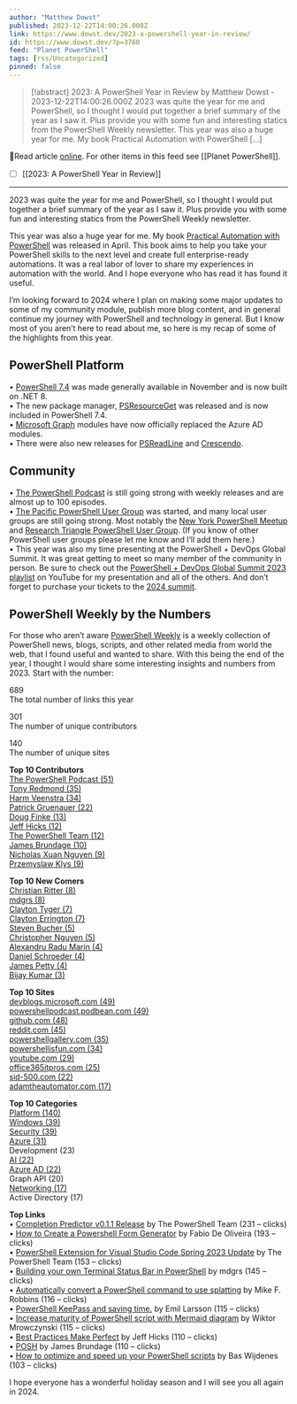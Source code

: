 ```yaml
---
author: "Matthew Dowst"
published: 2023-12-22T14:00:26.000Z
link: https://www.dowst.dev/2023-a-powershell-year-in-review/
id: https://www.dowst.dev/?p=3760
feed: "Planet PowerShell"
tags: [rss/Uncategorized]
pinned: false
---
```

> [!abstract] 2023: A PowerShell Year in Review by Matthew Dowst - 2023-12-22T14:00:26.000Z
> 2023 was quite the year for me and PowerShell, so I thought I would put together a brief summary of the year as I saw it. Plus provide you with some fun and interesting statics from the PowerShell Weekly newsletter. This year was also a huge year for me. My book Practical Automation with PowerShell […]

🔗Read article [online](https://www.dowst.dev/2023-a-powershell-year-in-review/). For other items in this feed see [[Planet PowerShell]].

- [ ] [[2023꞉ A PowerShell Year in Review]]
- - -
2023 was quite the year for me and PowerShell, so I thought I would put together a brief summary of the year as I saw it. Plus provide you with some fun and interesting statics from the PowerShell Weekly newsletter.

This year was also a huge year for me. My book [Practical Automation with PowerShell](https://www.manning.com/books/practical-automation-with-powershell?ar=false&lpse=B) was released in April. This book aims to help you take your PowerShell skills to the next level and create full enterprise-ready automations. It was a real labor of lover to share my experiences in automation with the world. And I hope everyone who has read it has found it useful.

I’m looking forward to 2024 where I plan on making some major updates to some of my community module, publish more blog content, and in general continue my journey with PowerShell and technology in general. But I know most of you aren’t here to read about me, so here is my recap of some of the highlights from this year.

## PowerShell Platform

• [PowerShell 7.4](https://devblogs.microsoft.com/powershell/powershell-7-4-general-availability/) was made generally available in November and is now built on .NET 8.  
• The new package manager, [PSResourceGet](https://github.com/PowerShell/PSResourceGet) was released and is now included in PowerShell 7.4.  
• [Microsoft Graph](https://learn.microsoft.com/en-us/powershell/microsoftgraph/get-started?view=graph-powershell-1.0) modules have now officially replaced the Azure AD modules.  
• There were also new releases for [PSReadLine](https://devblogs.microsoft.com/powershell/psreadline-2-3-4-ga-release/) and [Crescendo](https://devblogs.microsoft.com/powershell/announcing-powershell-crescendo-1-1-0/).

## Community

• [The PowerShell Podcast](https://powershellpodcast.podbean.com/) is still going strong with weekly releases and are almost up to 100 episodes.  
• [The Pacific PowerShell User Group](https://www.meetup.com/pacific-powershell-user-group/) was started, and many local user groups are still going strong. Most notably the [New York PowerShell Meetup](https://www.meetup.com/nycpowershellmeetup/) and [Research Triangle PowerShell User Group](https://rtpsug.com/). (If you know of other PowerShell user groups please let me know and I’ll add them here.)  
• This year was also my time presenting at the PowerShell + DevOps Global Summit. It was great getting to meet so many member of the community in person. Be sure to check out the [PowerShell + DevOps Global Summit 2023 playlist](https://www.youtube.com/watch?v=YYESMmlAeDc&list=PLE7tQUdRKcyYKuZmmRf9gFzvSw2uDon5u&index=55) on YouTube for my presentation and all of the others. And don’t forget to purchase your tickets to the [2024 summit](https://powershell.org/2023/05/powershell-devops-global-summit-2024/).

## PowerShell Weekly by the Numbers

For those who aren’t aware [PowerShell Weekly](https://psweekly.dowst.dev/) is a weekly collection of PowerShell news, blogs, scripts, and other related media from world the web, that I found useful and wanted to share. With this being the end of the year, I thought I would share some interesting insights and numbers from 2023. Start with the number:

689  
The total number of links this year

301  
The number of unique contributors

140  
The number of unique sites

**Top 10 Contributors**  
[The PowerShell Podcast (51)](https://psweekly.dowst.dev/profile/the-powershell-podcast/)  
[Tony Redmond (35)](https://psweekly.dowst.dev/profile/tony-redmond/)  
[Harm Veenstra (34)](https://psweekly.dowst.dev/profile/harm-veenstra/)  
[Patrick Gruenauer (22)](https://psweekly.dowst.dev/profile/patrick-gruenauer/)  
[Doug Finke (13)](https://psweekly.dowst.dev/profile/doug-finke/)  
[Jeff Hicks (12)](https://psweekly.dowst.dev/profile/jeff-hicks/)  
[The PowerShell Team (12)](https://psweekly.dowst.dev/profile/the-powershell-team/)  
[James Brundage (10)](https://psweekly.dowst.dev/profile/james-brundage/)  
[Nicholas Xuan Nguyen (9)](https://psweekly.dowst.dev/profile/nicholas-xuan-nguyen/)  
[Przemyslaw Klys (9)](https://psweekly.dowst.dev/profile/przemyslaw-klys/)

**Top 10 New Comers**  
[Christian Ritter (8)](https://psweekly.dowst.dev/profile/christian-ritter/)  
[mdgrs (8)](https://psweekly.dowst.dev/profile/mdgrs/)  
[Clayton Tyger (7)](https://psweekly.dowst.dev/profile/clayton-tyger/)  
[Clayton Errington (7)](https://psweekly.dowst.dev/profile/clayton-errington/)  
[Steven Bucher (5)](https://psweekly.dowst.dev/profile/steven-bucher/)  
[Christopher Nguyen (5)](https://psweekly.dowst.dev/profile/christopher-nguyen/)  
[Alexandru Radu Marin (4)](https://psweekly.dowst.dev/profile/alexandru-radu-marin/)  
[Daniel Schroeder (4)](https://psweekly.dowst.dev/profile/daniel-schroeder/)  
[James Petty (4)](https://psweekly.dowst.dev/profile/james-petty/)  
[Bijay Kumar (3)](https://psweekly.dowst.dev/profile/bijay-kumar/)

**Top 10 Sites**  
[devblogs.microsoft.com (49)](https://devblogs.microsoft.com)  
[powershellpodcast.podbean.com (49)](https://powershellpodcast.podbean.com)  
[github.com (48)](https://github.com)  
[reddit.com (45)](https://reddit.com)  
[powershellgallery.com (35)](https://powershellgallery.com)  
[powershellisfun.com (34)](https://powershellisfun.com)  
[youtube.com (29)](https://youtube.com)  
[office365itpros.com (25)](https://office365itpros.com)  
[sid-500.com (22)](https://sid-500.com)  
[adamtheautomator.com (17)](https://adamtheautomator.com)

**Top 10 Categories**  
[Platform (140)](https://psweekly.dowst.dev/?link_library_category=platform)  
[Windows (39)](https://psweekly.dowst.dev/?link_library_category=windows)  
[Security (39)](https://psweekly.dowst.dev/?link_library_category=security)  
[Azure (31)](https://psweekly.dowst.dev/?link_library_category=azure)  
Development (23)  
[AI (22)](https://psweekly.dowst.dev/?link_library_category=ai)  
[Azure AD (22)](https://psweekly.dowst.dev/?link_library_category=azure)  
Graph API (20)  
[Networking (17)](https://psweekly.dowst.dev/?link_library_category=networking)  
Active Directory (17)

**Top Links**  
• [Completion Predictor v0.1.1 Release](https://devblogs.microsoft.com/powershell/completion-predictor-version-0-1-1-release/) by The PowerShell Team (231 – clicks)  
• [How to Create a Powershell Form Generator](https://ctrlaltzzz.wordpress.com/2023/05/03/how-to-create-guis-in-powershell/) by Fabio De Oliveira (193 – clicks)  
• [PowerShell Extension for Visual Studio Code Spring 2023 Update](https://devblogs.microsoft.com/powershell/powershell-extension-for-visual-studio-code-spring-2023-update/) by The PowerShell Team (153 – clicks)  
• [Building your own Terminal Status Bar in PowerShell](https://mdgrs.hashnode.dev/building-your-own-terminal-status-bar-in-powershell) by mdgrs (145 – clicks)  
• [Automatically convert a PowerShell command to use splatting](https://mikefrobbins.com/2023/10/19/automatically-convert-a-powershell-command-to-use-splatting/) by Mike F. Robbins (116 – clicks)  
• [PowerShell KeePass and saving time.](https://ehmiiz.tech/blog/ps_fast_password_retrieving/) by Emil Larsson (115 – clicks)  
• [Increase maturity of PowerShell script with Mermaid diagram](https://itconstructors.com/increase-maturity-of-powershell-script-with-mermaid-diagram/) by Wiktor Mrowczynski (115 – clicks)  
• [Best Practices Make Perfect](https://jeffhicks.substack.com/p/best-practices-make-perfect) by Jeff Hicks (110 – clicks)  
• [POSH](https://github.com/StartAutomating/Posh) by James Brundage (110 – clicks)  
• [How to optimize and speed up your PowerShell scripts](https://baswijdenes.com/how-to-optimize-and-speed-up-your-powershell-scripts/) by Bas Wijdenes (103 – clicks)

I hope everyone has a wonderful holiday season and I will see you all again in 2024.
